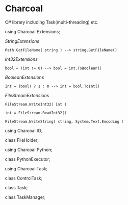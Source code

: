 # Charcoal
C# library including Task(multi-threading) etc.

using Charcoal.Extensions;

  *StringExtensions*
  
    Path.GetFileName( string ) --> string.GetFileName()
    
  *Int32Extensions*
  
    bool = (int != 0) --> bool = int.ToBoolean()
    
  *BooleanExtensions*
  
    int = (bool) ? 1 : 0 --> int = bool.ToInt()
    
  *FileStreamExtensions*
  
    FileStream.WriteInt32( int )
    
    int = FileStream.ReadInt32()
    
    FileStream.WriteString( string, System.Text.Encoding )
    

using Charcoal.IO;

  class FileHolder;

using Charcoal.Python;

  class PythonExecutor;

using Charcoal.Task;

  class ControlTask;
  
  class Task;
  
  class TaskManager;
